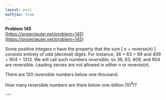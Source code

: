 ```yaml
---
layout: post
mathjax: true
---
```

**Problem 145**  
[https://projecteuler.net/problem=145](https://projecteuler.net/problem=145)

<p>Some positive integers <i>n</i> have the property that the sum [ <i>n</i> + reverse(<i>n</i>) ] consists entirely of odd (decimal) digits. For instance, 36 + 63 = 99 and 409 + 904 = 1313. We will call such numbers <em>reversible</em>; so 36, 63, 409, and 904 are reversible. Leading zeroes are not allowed in either <i>n</i> or reverse(<i>n</i>).</p>

<p>There are 120 reversible numbers below one-thousand.</p>

<p>How many reversible numbers are there below one-billion (10<sup>9</sup>)?</p>
---
